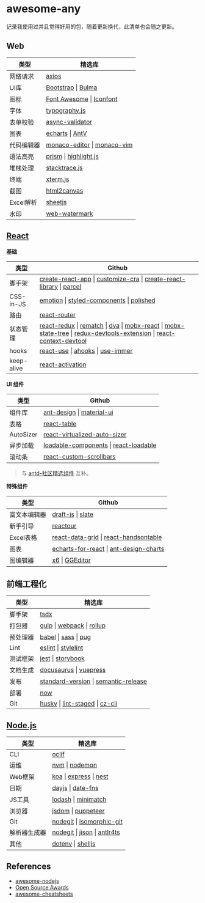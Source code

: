 # awesome-any
记录我使用过并且觉得好用的包，随着更新换代，此清单也会随之更新。


## Web

|类型| 精选库 |
|----|---------|
|网络请求|[axios](https://github.com/axios/axios)|
|UI库|[Bootstrap](https://github.com/twbs/bootstrap) \| [Bulma](https://github.com/jgthms/bulma) |
|图标|[Font Awesome](https://fontawesome.com/) \| [Iconfont](https://www.iconfont.cn/)|
|字体|[typography.js](https://github.com/KyleAMathews/typography.js)|
|表单校验|[async-validator](https://github.com/yiminghe/async-validator)|
|图表|[echarts](https://github.com/apache/incubator-echarts) \| [AntV](https://github.com/antvis) |
|代码编辑器|[monaco-editor](https://github.com/microsoft/monaco-editor) \| [monaco-vim](https://github.com/brijeshb42/monaco-vim)|
|语法高亮|[prism](https://github.com/PrismJS/prism) \| [highlight.js](https://github.com/highlightjs/highlight.js) |
|堆栈处理|[stacktrace.js](https://github.com/stacktracejs/stacktrace.js)|
|终端|[xterm.js](https://github.com/xtermjs/xterm.js)|
|截图|[html2canvas](https://github.com/niklasvh/html2canvas)
|Excel解析|[sheetjs](https://github.com/SheetJS/sheetjs)|
|水印|[web-watermark](https://github.com/hjyker/web-watermark)|

  
## [React](https://github.com/facebook/react/)

**基础**

|类型| Github |
|----|---------|
|脚手架|[create-react-app](https://github.com/facebook/create-react-app) \| [customize-cra](https://github.com/arackaf/customize-cra) \| [create-react-library](https://github.com/transitive-bullshit/create-react-library) \| [parcel](https://github.com/parcel-bundler/parcel)|
|CSS-in-JS|[emotion](https://github.com/emotion-js/emotion) \| [styled-components](https://github.com/styled-components/styled-components) \| [polished](https://github.com/styled-components/polished) |
|路由|[react-router](https://github.com/ReactTraining/react-router)|
|状态管理|[react-redux](https://github.com/reduxjs/react-redux) \| [rematch](https://github.com/rematch/rematch) \| [dva](https://github.com/dvajs/dva) \| [mobx-react](https://github.com/mobxjs/mobx-react) \| [mobx-state-tree](https://github.com/mobxjs/mobx-state-tree) \| [redux-devtools-extension](https://github.com/zalmoxisus/redux-devtools-extension) \| [react-context-devtool](https://github.com/deeppatel234/react-context-devtool) | 
|hooks|[react-use](https://github.com/streamich/react-use) \| [ahooks](https://github.com/alibaba/hooks) \| [use-immer](https://github.com/immerjs/use-immer)|
|keep-alive|[react-activation](https://github.com/CJY0208/react-activation)|

**UI 组件**

|类型| Github |
|----|---------|
|组件库|[ant-design](https://github.com/ant-design/ant-design) \| [material-ui](https://github.com/mui-org/material-ui) |
|表格|[react-table](https://github.com/tannerlinsley/react-table)|
|AutoSizer|[react-virtualized-auto-sizer](https://github.com/bvaughn/react-virtualized-auto-sizer)|
|异步加载| [loadable-components](https://github.com/gregberge/loadable-components) \| [react-loadable](https://github.com/jamiebuilds/react-loadable) |
|滚动条|[react-custom-scrollbars](https://github.com/malte-wessel/react-custom-scrollbars)|

> 与 [antd-社区精选组件](https://ant.design/docs/react/recommendation-cn) 互补。

**特殊组件**

|类型| Github |
|----|---------|
|富文本编辑器|[draft-js](https://github.com/facebook/draft-js) \| [slate](https://github.com/ianstormtaylor/slate)|
|新手引导|[reactour](https://github.com/elrumordelaluz/reactour)|
|Excel表格|[react-data-grid](https://github.com/adazzle/react-data-grid) \| [react-handsontable](https://github.com/handsontable/react-handsontable)|
|图表|[echarts-for-react](https://github.com/hustcc/echarts-for-react) \| [ant-design-charts](https://github.com/ant-design/ant-design-charts) |
|图编辑器|[x6](https://github.com/antvis/x6) \| [GGEditor](https://github.com/alibaba/GGEditor)|


  
## 前端工程化

|类型| 精选库 |
|----|---------|
|脚手架|[tsdx](https://github.com/formium/tsdx)|
|打包器|[gulp](https://github.com/gulpjs/gulp) \| [webpack](https://github.com/webpack/webpack) \| [rollup](https://github.com/rollup/rollup) |
|预处理器|[babel](https://github.com/babel/babel) \| [sass](https://github.com/sass/sass) \| [pug](https://github.com/pugjs/pug)|
|Lint|[eslint](https://github.com/eslint/eslint) \| [stylelint](https://github.com/stylelint/stylelint)|
|测试框架|[jest](https://github.com/facebook/jest) \| [storybook](https://github.com/storybookjs/storybook)|
|文档生成|[docusaurus](https://github.com/facebook/docusaurus) \| [vuepress](https://github.com/vuejs/vuepress)|
|发布|[standard-version](https://github.com/conventional-changelog/standard-version) \| [semantic-release](https://github.com/semantic-release/semantic-release)|
|部署|[now](https://github.com/zeit/now)|
|Git|[husky](https://github.com/typicode/husky) \| [lint-staged](https://github.com/okonet/lint-staged) \| [cz-cli](https://github.com/commitizen/cz-cli)|

  
## [Node.js](https://github.com/nodejs/node)

|类型| 精选库 |
|----|---------|
|CLI|[oclif](https://github.com/oclif/oclif)|
|运维|[nvm](https://github.com/creationix/nvm) \| [nodemon](https://github.com/remy/nodemon) |
|Web框架|[koa](https://github.com/koajs/koa) \| [express](https://github.com/expressjs/express/) \| [nest](https://github.com/nestjs/nest) |
|日期|[dayjs](https://github.com/iamkun/dayjs) \| [date-fns](https://github.com/date-fns/date-fns) |
|JS工具|[lodash](https://github.com/lodash/lodash/) \| [minimatch](https://github.com/isaacs/minimatch)|
|浏览器|[jsdom](https://github.com/jsdom/jsdom) \| [puppeteer](https://github.com/GoogleChrome/puppeteer)|
|Git|[nodegit](https://github.com/nodegit/nodegit) \| [isomorphic-git](https://github.com/isomorphic-git/isomorphic-git)|
|解析器生成器|[nodegit](https://github.com/nodegit/nodegit) \| [jison](https://github.com/zaach/jison) \|  [antlr4ts](https://github.com/tunnelvisionlabs/antlr4ts)|
|其他|[dotenv](https://github.com/motdotla/dotenv) \| [shelljs](https://github.com/shelljs/shelljs)|

  
## References
* [awesome-nodejs](https://github.com/sindresorhus/awesome-nodejs#command-line-utilities)
* [Open Source Awards](https://osawards.com/)
* [awesome-cheatsheets](https://github.com/skywind3000/awesome-cheatsheets)

